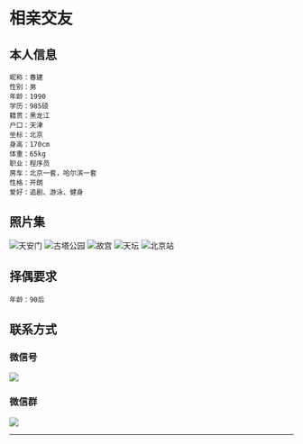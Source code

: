 # 相亲交友

## 本人信息

    昵称：春建
    性别：男
    年龄：1990
    学历：985硕
    籍贯：黑龙江
    户口：天津
    坐标：北京
    身高：170cm
    体重：65kg
    职业：程序员
    房车：北京一套，哈尔滨一套
    性格：开朗
    爱好：追剧、游泳、健身
   

## 照片集
![天安门](https://www.yangchunjian.com/docbook/imgs/me/me_1.jpeg)
![古塔公园](https://www.yangchunjian.com/docbook/imgs/me/me_2.jpeg)
![故宫](https://www.yangchunjian.com/docbook/imgs/me/me_3.jpeg)
![天坛](https://www.yangchunjian.com/docbook/imgs/me/me_4.jpeg)
![北京站](https://www.yangchunjian.com/docbook/imgs/me/me_5.jpeg)

## 择偶要求

    年龄：90后
    
## 联系方式

### 微信号
![](https://www.yangchunjian.com/docbook/imgs/me/me_0.jpeg)
    
### 微信群
![](https://www.yangchunjian.com/docbook/imgs/me/me_00.jpeg)

    
---
